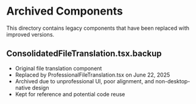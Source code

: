 # Archived Components

This directory contains legacy components that have been replaced with improved versions.

## ConsolidatedFileTranslation.tsx.backup
- Original file translation component
- Replaced by ProfessionalFileTranslation.tsx on June 22, 2025
- Archived due to unprofessional UI, poor alignment, and non-desktop-native design
- Kept for reference and potential code reuse
